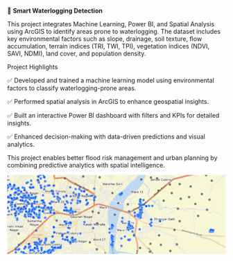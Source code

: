 🌊 **Smart Waterlogging Detection**

This project integrates Machine Learning, Power BI, and Spatial Analysis using ArcGIS to identify areas prone to waterlogging. The dataset includes key environmental factors such as slope, drainage, soil texture, flow accumulation, terrain indices (TRI, TWI, TPI), vegetation indices (NDVI, SAVI, NDMI), land cover, and population density.

Project Highlights

✅ Developed and trained a machine learning model using environmental factors to classify waterlogging-prone areas.

✅ Performed spatial analysis in ArcGIS to enhance geospatial insights.

✅ Built an interactive Power BI dashboard with filters and KPIs for detailed insights.

✅ Enhanced decision-making with data-driven predictions and visual analytics.

This project enables better flood risk management and urban planning by combining predictive analytics with spatial intelligence. 

<img src="Project Screenshot 1.jpeg">


